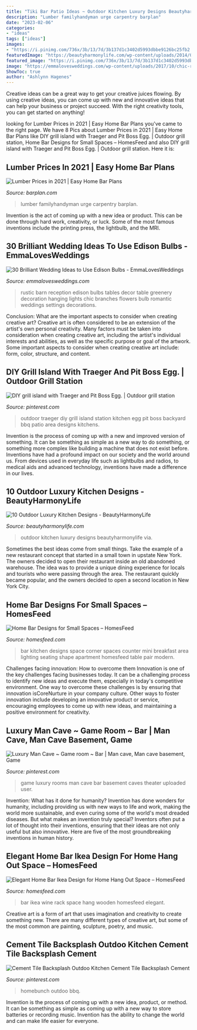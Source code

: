 ```yaml
---
title: "Tiki Bar Patio Ideas ~ Outdoor Kitchen Luxury Designs Beautyharmonylife Via"
description: "Lumber familyhandyman urge carpentry barplan"
date: "2023-02-06"
categories:
- "ideas"
tags: ["ideas"]
images:
- "https://i.pinimg.com/736x/3b/13/7d/3b137d1c3402d5993dbbe9126bc25fb2.jpg"
featuredImage: "https://beautyharmonylife.com/wp-content/uploads/2014/05/build-your-own-outdoor-kitchen-800x695.jpg"
featured_image: "https://i.pinimg.com/736x/3b/13/7d/3b137d1c3402d5993dbbe9126bc25fb2.jpg"
image: "https://emmalovesweddings.com/wp-content/uploads/2017/10/chic-rustic-wedding-reception-ideas-with-greenery-and-edison-bulbs.jpg"
ShowToc: true
author: "Ashlynn Hagenes"
---
```



Creative ideas can be a great way to get your creative juices flowing. By using creative ideas, you can come up with new and innovative ideas that can help your business or project succeed. With the right creativity tools, you can get started on anything!

	

		
looking for Lumber Prices in 2021 | Easy Home Bar Plans you've came to the right page. We have 8 Pics about Lumber Prices in 2021 | Easy Home Bar Plans like DIY grill island with Traeger and Pit Boss Egg. | Outdoor grill station, Home Bar Designs for Small Spaces – HomesFeed and also DIY grill island with Traeger and Pit Boss Egg. | Outdoor grill station. Here it is:
		
    
## Lumber Prices In 2021 | Easy Home Bar Plans

<img loading=lazy src="https://www.barplan.com/wp-content/uploads/2021/05/high-lumber-prices.jpg" onerror="this.onerror=null;this.src='https://tse2.mm.bing.net/th?id=OIP.Ch0UHas_GVvwS-EgSP2CsAHaHa&amp;pid=15.1';" alt="Lumber Prices in 2021 | Easy Home Bar Plans">

_Source: barplan.com_

>lumber familyhandyman urge carpentry barplan. 

	

Invention is the act of coming up with a new idea or product. This can be done through hard work, creativity, or luck. Some of the most famous inventions include the printing press, the lightbulb, and the MRI.

    
## 30 Brilliant Wedding Ideas To Use Edison Bulbs - EmmaLovesWeddings

<img loading=lazy src="https://emmalovesweddings.com/wp-content/uploads/2017/10/chic-rustic-wedding-reception-ideas-with-greenery-and-edison-bulbs.jpg" onerror="this.onerror=null;this.src='https://tse4.mm.bing.net/th?id=OIP.ySuQRmLdPg0GETHehNx_swHaLH&amp;pid=15.1';" alt="30 Brilliant Wedding Ideas to Use Edison Bulbs - EmmaLovesWeddings">

_Source: emmalovesweddings.com_

>rustic barn reception edison bulbs tables decor table greenery decoration hanging lights chic branches flowers bulb romantic weddings settings decorations. 

	

Conclusion: What are the important aspects to consider when creating creative art?
Creative art is often considered to be an extension of the artist's own personal creativity. Many factors must be taken into consideration when creating creative art, including the artist's individual interests and abilities, as well as the specific purpose or goal of the artwork. Some important aspects to consider when creating creative art include: form, color, structure, and content.

    
## DIY Grill Island With Traeger And Pit Boss Egg. | Outdoor Grill Station

<img loading=lazy src="https://i.pinimg.com/736x/0c/7e/96/0c7e96eb30c8331cd4e0ec1beade156c.jpg" onerror="this.onerror=null;this.src='https://tse4.mm.bing.net/th?id=OIP.3rnS1lMLobyPPnjPdVsERwHaFj&amp;pid=15.1';" alt="DIY grill island with Traeger and Pit Boss Egg. | Outdoor grill station">

_Source: pinterest.com_

>outdoor traeger diy grill island station kitchen egg pit boss backyard bbq patio area designs kitchens. 

	

Invention is the process of coming up with a new and improved version of something. It can be something as simple as a new way to do something, or something more complex like building a machine that does not exist before. Inventions have had a profound impact on our society and the world around us. From devices used in everyday life such as lightbulbs and radios, to medical aids and advanced technology, inventions have made a difference in our lives.

    
## 10 Outdoor Luxury Kitchen Designs - BeautyHarmonyLife

<img loading=lazy src="https://beautyharmonylife.com/wp-content/uploads/2014/05/build-your-own-outdoor-kitchen-800x695.jpg" onerror="this.onerror=null;this.src='https://tse2.mm.bing.net/th?id=OIP.nQwEhi0Hmqq21H8TrFl-KwHaGb&amp;pid=15.1';" alt="10 Outdoor Luxury Kitchen Designs - BeautyHarmonyLife">

_Source: beautyharmonylife.com_

>outdoor kitchen luxury designs beautyharmonylife via. 

	

Sometimes the best ideas come from small things. Take the example of a new restaurant concept that started in a small town in upstate New York. The owners decided to open their restaurant inside an old abandoned warehouse. The idea was to provide a unique dining experience for locals and tourists who were passing through the area. The restaurant quickly became popular, and the owners decided to open a second location in New York City.

    
## Home Bar Designs For Small Spaces – HomesFeed

<img loading=lazy src="https://homesfeed.com/wp-content/uploads/2015/07/L-shape-and-small-corner-kitchen-bar-with-a-pair-of-bar-chairs-with-red-seating-feature-a-pair-of-pendant-lighting-fixtures.jpg" onerror="this.onerror=null;this.src='https://tse3.mm.bing.net/th?id=OIP.IZ2oN4F9r_e5J8FDIMpAmAHaLH&amp;pid=15.1';" alt="Home Bar Designs for Small Spaces – HomesFeed">

_Source: homesfeed.com_

>bar kitchen designs space corner spaces counter mini breakfast area lighting seating shape apartment homesfeed table pair modern. 

	

Challenges facing innovation: How to overcome them
Innovation is one of the key challenges facing businesses today. It can be a challenging process to identify new ideas and execute them, especially in today's competitive environment. One way to overcome these challenges is by ensuring that innovation isCoreNurture in your company culture. Other ways to foster innovation include developing an innovative product or service, encouraging employees to come up with new ideas, and maintaining a positive environment for creativity.

    
## Luxury Man Cave ~ Game Room ~ Bar | Man Cave, Man Cave Basement, Game

<img loading=lazy src="https://i.pinimg.com/736x/05/5e/aa/055eaae2b09d1409679540a11f32a6da--rec-rooms-game-rooms.jpg" onerror="this.onerror=null;this.src='https://tse1.mm.bing.net/th?id=OIP.qseh9LAcRt-uEmsTdgRG3AHaFj&amp;pid=15.1';" alt="Luxury Man Cave ~ Game room ~ Bar | Man cave, Man cave basement, Game">

_Source: pinterest.com_

>game luxury rooms man cave bar basement caves theater uploaded user. 

	

Invention: What has it done for humanity?
Invention has done wonders for humanity, including providing us with new ways to life and work, making the world more sustainable, and even curing some of the world's most dreaded diseases. But what makes an invention truly special? Inventors often put a lot of thought into their inventions, ensuring that their ideas are not only useful but also innovative. Here are five of the most groundbreaking inventions in human history.

    
## Elegant Home Bar Ikea Design For Home Hang Out Space – HomesFeed

<img loading=lazy src="https://homesfeed.com/wp-content/uploads/2015/12/adorable-black-wooden-home-bar-ikea-design-with-wine-rack-and-potter-plant-on-wall-racks.jpg" onerror="this.onerror=null;this.src='https://tse3.mm.bing.net/th?id=OIP.Upq-HJn2P4JBMnIV_BJSoAHaJ3&amp;pid=15.1';" alt="Elegant Home Bar Ikea Design for Home Hang Out Space – HomesFeed">

_Source: homesfeed.com_

>bar ikea wine rack space hang wooden homesfeed elegant. 

	

Creative art is a form of art that uses imagination and creativity to create something new. There are many different types of creative art, but some of the most common are painting, sculpture, poetry, and music.

    
## Cement Tile Backsplash Outdoo Kitchen Cement Tile Backsplash Cement

<img loading=lazy src="https://i.pinimg.com/736x/3b/13/7d/3b137d1c3402d5993dbbe9126bc25fb2.jpg" onerror="this.onerror=null;this.src='https://tse3.mm.bing.net/th?id=OIP.QM_Q8g9qsrSj2Oqri6ceOwHaFp&amp;pid=15.1';" alt="Cement Tile Backsplash Outdoo Kitchen Cement Tile Backsplash Cement">

_Source: pinterest.com_

>homebunch outdoo bbq. 

	

Invention is the process of coming up with a new idea, product, or method. It can be something as simple as coming up with a new way to store batteries or recording music. Invention has the ability to change the world and can make life easier for everyone.

